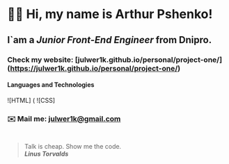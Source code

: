 # 🖖🏻 Hi, my name is **Arthur Pshenko**!
## I`am a *Junior Front-End Engineer* from Dnipro.
### Check my website: [julwer1k.github.io/personal/project-one/] (https://julwer1k.github.io/personal/project-one/)
#### Languages and Technologies
![HTML] (
![CSS]
### ✉️ Mail me: julwer1k@gmail.com
#
> Talk is cheap. Show me the code. <br/>
> ***Linus Torvalds***
